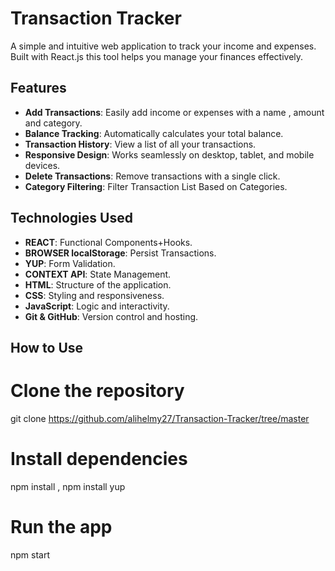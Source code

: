 # Transaction Tracker

A simple and intuitive web application to track your income and expenses. Built with React.js this tool helps you manage your finances effectively.

## Features

- **Add Transactions**: Easily add income or expenses with a name , amount and category.
- **Balance Tracking**: Automatically calculates your total balance.
- **Transaction History**: View a list of all your transactions.
- **Responsive Design**: Works seamlessly on desktop, tablet, and mobile devices.
- **Delete Transactions**: Remove transactions with a single click.
- **Category Filtering**: Filter Transaction List Based on Categories.


## Technologies Used

- **REACT**: Functional Components+Hooks.
- **BROWSER localStorage**: Persist Transactions.
- **YUP**: Form Validation.
- **CONTEXT API**: State Management.
- **HTML**: Structure of the application.
- **CSS**: Styling and responsiveness.
- **JavaScript**: Logic and interactivity.
- **Git & GitHub**: Version control and hosting.


## How to Use

# Clone the repository
git clone https://github.com/alihelmy27/Transaction-Tracker/tree/master
# Install dependencies
npm install , npm install yup 
# Run the app
npm start
